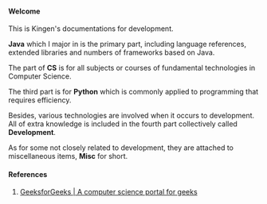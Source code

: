 #### Welcome

This is Kingen's documentations for development. 

**Java** which I major in  is the primary part, including language references, extended libraries and numbers of frameworks based on Java.

The part of **CS** is for all subjects or courses of fundamental technologies in Computer Science.

The third part is for **Python** which is commonly applied to programming that requires efficiency.

Besides, various technologies are involved when it occurs to development. All of extra knowledge is included in the fourth part collectively called **Development**.

As for some not closely related to development, they are attached to miscellaneous items, **Misc** for short.

#### References

1. [GeeksforGeeks | A computer science portal for geeks](https://www.geeksforgeeks.org/)